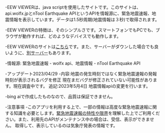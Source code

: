 -EEW VIEWERは、java scriptを使用したサイトです。このサイトは、api.wolfx.jpとnTool Earthquake APIというAPIを情報源に、緊急地震速報、地震情報を表示しています。データは1.5秒周期(地震情報は３秒)で取得されます。

-EEW VIEWERの特徴は、そのシンプルさです。スマートフォンでもPCでも、ブラウザが動作すれば、どのようなデバイスでも動作します。

-EEW VIEWERのサイトは[こちら](https://shin20234.github.io/eewviewer/)です。また、サーバーがダウンした場合でも良いように、[別サーバー](https://syenitic-functions.000webhostapp.com/)もあります。

-情報源: 緊急地震速報 - wolfx api、地震情報 - nTool Earthquake API

-アップデート2023/04/29
-内容:地震の発生時刻ではなく緊急地震速報の発報時刻が表示されるバグを修正
現在まだバグが修正されていない可能性があります。現在調査中です。
追記:2023年5月4日 地震情報apiの変更を行います。


-bing aiで作成したものなので、品質は保証できません。

-注意事項 
-このアプリを利用する上で、一部の情報は高度な緊急地震速報に関する知識を必要とします。[緊急地震速報の特性や限界](https://www.data.jma.go.jp/eew/data/nc/shikumi/tokusei.html#1)を理解した上でご利用ください。また、利用先のAPIがメンテナンス中の場合は、受信、表示ができません。
取得して、表示しているのは気象庁発表の情報です。
